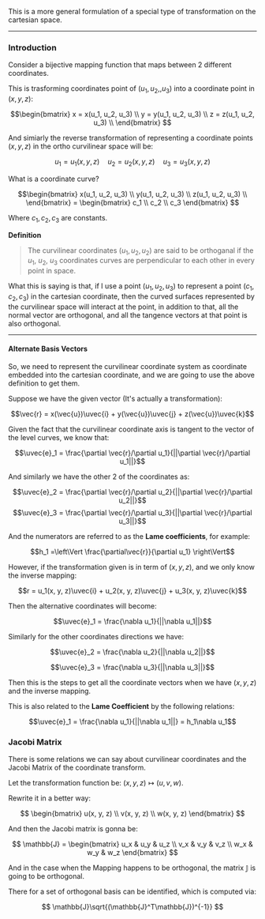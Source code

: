 This is a more general formulation of a special type of transformation on the cartesian space. 

---

### Introduction
Consider a bijective mapping function that maps between 2 different coordinates. 

This is trasforming coordinates point of $(u_1, u_2,, u_3)$ into a coordinate point in $(x, y, z)$: 

$$\begin{bmatrix}
x  = x(u_1, u_2, u_3) \\ 
y  = y(u_1, u_2, u_3) \\ 
z  = z(u_1, u_2, u_3) \\ 
\end{bmatrix}
$$

And simiarly the reverse transformation of representing a coordinate points $(x, y, z)$ in the ortho curvilinear space will be: 

$$
u_1 = u_1 (x,y, z) \quad u_2 = u_2(x, y, z) \quad u_3 = u_3(x, y, z)
$$

What is a coordinate curve? 

$$\begin{bmatrix}
x(u_1, u_2, u_3) \\ 
y(u_1, u_2, u_3) \\ 
z(u_1, u_2, u_3) \\ 
\end{bmatrix} = 
\begin{bmatrix}
c_1 \\ c_2 \\ c_3
\end{bmatrix}
$$

Where $c_1, c_2, c_3$ are constants. 

**Definition**

> The curvilinear coordinates $(u_1, u_2, u_2)$ are said to be orthoganal if the $u_1$, $u_2$, $u_3$ coordinates curves are perpendicular to each other in every point in space. 


What this is saying is that, if I use a point $(u_1, u_2, u_3)$  to represent a point $(c_1, c_2, c_3)$ in the cartesian coordinate, then the curved surfaces represented by the curvilinear space will interact at the point, in addition to that, all the normal vector are orthogonal, and all the tangence vectors at that point is also orthogonal. 

---
#### Alternate Basis Vectors

So, we need to represent the curvilinear coordinate system as coordinate embedded into the cartesian coordinate, and we are going to use the above definition to get them. 

Suppose we have the given vector (It's actually a transformation): 
$$\newcommand{\uvec}[1]{\boldsymbol{\hat{\textbf{#1}}}}$$

$$\vec{r} = x(\vec{u})\uvec{i} + y(\vec{u})\uvec{j} + z(\vec{u})\uvec{k}$$

Given the fact that the curvilinear coordinate axis is tangent to the vector of the level curves, we know that: 

$$\uvec{e}_1 = \frac{\partial \vec{r}/\partial u_1}{||\partial \vec{r}/\partial u_1||}$$

And similarly we have the other 2 of the coordinates as: 

$$\uvec{e}_2 = \frac{\partial \vec{r}/\partial u_2}{||\partial \vec{r}/\partial u_2||}$$    $$\uvec{e}_3 = \frac{\partial \vec{r}/\partial u_3}{||\partial \vec{r}/\partial u_3||}$$

And the numerators are referred to as the **Lame coefficients**, for example: 

$$h_1 =\left\Vert \frac{\partial\vec{r}}{\partial u_1} \right\Vert$$

However, if the transformation given is in term of $(x,y, z)$, and we only know the inverse mapping: 

$$r = u_1(x, y, z)\uvec{i} + u_2(x, y, z)\uvec{j} + u_3(x, y, z)\uvec{k}$$

Then the alternative coordinates will become: 

$$\uvec{e}_1 = \frac{\nabla u_1}{||\nabla u_1||}$$

Similarly for the other coordinates directions we have: 

$$\uvec{e}_2 = \frac{\nabla u_2}{||\nabla u_2||}$$

$$\uvec{e}_3 = \frac{\nabla u_3}{||\nabla u_3||}$$

Then this is the steps to get all the coordinate vectors when we have $(x, y, z)$ and the inverse mapping. 

This is also related to the **Lame Coefficient** by the following relations: 

$$\uvec{e}_1 =  \frac{\nabla u_1}{||\nabla u_1||} = h_1\nabla u_1$$

### Jacobi Matrix

There is some relations we can say about curvilinear coordinates and the Jacobi Matrix of the coordinate transform. 

Let the transformation function be: $(x, y, z)\mapsto (u, v, w)$. 

Rewrite it in a better way: 

$$
\begin{bmatrix}
	u(x, y, z) \\ 
	v(x, y, z) \\ 
	w(x, y, z) 
\end{bmatrix}
$$

And then the Jacobi matrix is gonna be: 

$$
\mathbb{J} = 
\begin{bmatrix}
	u_x & u_y & u_z
	\\
	v_x & v_y & v_z
	\\
	w_x & w_y & w_z
\end{bmatrix}
$$

And in the case when the Mapping happens to be orthogonal, the matrix $\mathbb{J}$ is going to be orthogonal. 

There for a set of orthogonal basis can be identified, which is computed via: 

$$
\mathbb{J}\sqrt{(\mathbb{J}^T\mathbb{J})^{-1}}
$$

